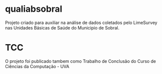 # qualiabsobral

Projeto criado para auxiliar na análise de dados coletados pelo LimeSurvey nas Unidades Básicas de Saúde do Municipio de Sobral. 

# TCC
O projeto foi publicado tambem como Trabalho de Conclusão do Curso de Ciências da Computação - UVA 
